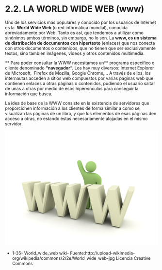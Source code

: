 
# 2.2. LA WORLD WIDE WEB (www)

Uno de los servicios más populares y conocido por los usuarios de Internet es la  **World Wide Web** (o red informática mundial), conocida abreviadamente por Web. Tanto es así, que tendemos a utilizar como sinónimos ambos términos, sin embargo, no lo son. La **www, es un sistema de distribución de documentos con hipertexto** (enlaces) que nos conecta con otros documentos o contenidos, que no tienen que ser exclusivamente textos, sino también imágenes, vídeos y otros contenidos multimedia.

** Para poder consultar la WWW necesitamos un** programa específico o cliente denominado **“navegador”.** Los hay muy diversos: Internet Explorer de Microsoft,  Firefox de Mozilla, Google Chrome,... A través de ellos, los internautas acceden a sitios web compuestos por varias páginas web que contienen enlaces a otras páginas o contenidos, pudiendo el usuario saltar de unas a otras por medio de esos hipervínculos para conseguir la información que busca.

La idea de base de la WWW consiste en la existencia de servidores que proporcionen información a los clientes de forma similar a como se visualizan las páginas de un libro, y que los elementos de esas páginas den acceso a otras, no estando éstas necesariamente alojadas en el mismo servidor.


![](img/World_wide_web_wiki.jpg)

- 1-35- World_wide_web wiki- Fuente:http://upload-wikimedia-org/wikipedia/commons/2/2e/World_wide_web-jpg Licencia Creative Commons

